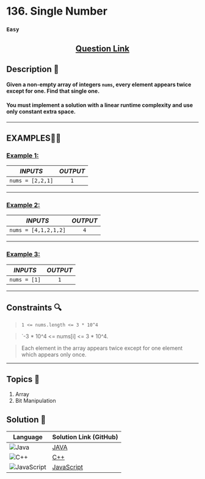 # 136. Single Number

### `Easy`


<h2 align="center">
<a href="https://leetcode.com/problems/single-number/description/"><strong>Question Link</strong></a>
</h2>


## Description 📑

#### Given a non-empty array of integers `nums`, every element appears twice except for one. Find that single one.

#### You must implement a solution with a linear runtime complexity and use only constant extra space.

---

## **EXAMPLES**💫✨ </br>

<h3>

<ins>**Example 1**:</ins> </br>


| _INPUTS_ | _OUTPUT_ |
| :-----------: | :-----------: |
| `nums = [2,2,1]` | `1` |

</h3>


____
<h3>

<ins>**Example 2**:</ins> </br>

| _INPUTS_ | _OUTPUT_ |
| :-----------: | :-----------: |
| `nums = [4,1,2,1,2]` | `4` |

</h3>


___

<h3>

<ins>**Example 3**:</ins> </br>

| _INPUTS_ | _OUTPUT_ |
| :-----------: | :-----------: |
| `nums = [1]` | `1` |

</h3>

___

## Constraints 🔍

> `1 <= nums.length <= 3 * 10^4`</br>

> `-3 * 10^4 <= nums[i] <= 3 * 10^4. <br>

> Each element in the array appears twice except for one element which appears only once.

___

## Topics 📝

1. Array
2. Bit Manipulation


## Solution 📃

|  Language   |  Solution Link (GitHub) |
| ------------- | ------------- |
|  ![Java](https://img.shields.io/badge/java-%23ED8B00.svg?style=flat&logo=openjdk&logoColor=white)  | [JAVA](https://github.com/Purnima47/Leetcode-Solutions/blob/main/%F0%9F%9F%A2%20Easy/136%20-%20Single%20Number/_136SingleNumber.java) |
|  ![C++](https://img.shields.io/badge/c++-%2300599C.svg?style=plastic&logo=c%2B%2B&logoColor=white)  | [C++](https://github.com/Purnima47/Leetcode-Solutions/blob/main/%F0%9F%9F%A2%20Easy/136%20-%20Single%20Number/_136SingleNumber.cpp)  |
|  ![JavaScript](https://img.shields.io/badge/javascript-%23323330.svg?style=flat&logo=javascript&logoColor=%23F7DF1E)  | [JavaScript](https://github.com/Purnima47/Leetcode-Solutions/blob/main/%F0%9F%9F%A2%20Easy/136%20-%20Single%20Number/_136SingleNumber.js) |
